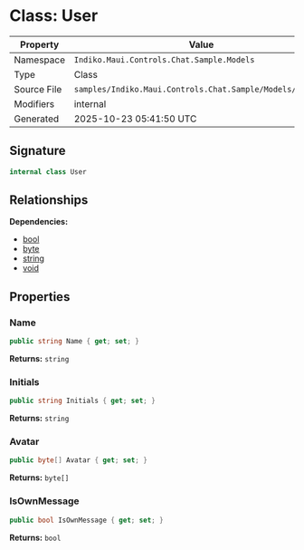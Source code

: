 # Class: User

| Property | Value |
|----------|-------|
| Namespace | `Indiko.Maui.Controls.Chat.Sample.Models` |
| Type | Class |
| Source File | `samples/Indiko.Maui.Controls.Chat.Sample/Models/User.cs` |
| Modifiers | internal |
| Generated | 2025-10-23 05:41:50 UTC |

## Signature

```csharp
internal class User
```

## Relationships

**Dependencies:**
- [bool](bool.md)
- [byte](byte.md)
- [string](string.md)
- [void](void.md)

## Properties

### Name

```csharp
public string Name { get; set; }
```

**Returns:** `string`

### Initials

```csharp
public string Initials { get; set; }
```

**Returns:** `string`

### Avatar

```csharp
public byte[] Avatar { get; set; }
```

**Returns:** `byte[]`

### IsOwnMessage

```csharp
public bool IsOwnMessage { get; set; }
```

**Returns:** `bool`

